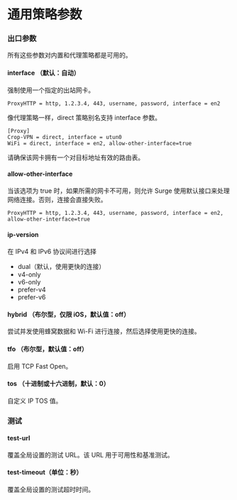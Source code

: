 # 通用策略参数

### 出口参数

所有这些参数对内置和代理策略都是可用的。

#### interface （默认：自动）

强制使用一个指定的出站网卡。

```
ProxyHTTP = http, 1.2.3.4, 443, username, password, interface = en2
```

像代理策略一样，direct 策略别名支持 interface 参数。

```
[Proxy]
Crop-VPN = direct, interface = utun0
WiFi = direct, interface = en2, allow-other-interface=true
```

请确保该网卡拥有一个对目标地址有效的路由表。

#### allow-other-interface

当该选项为 true 时，如果所需的网卡不可用，则允许 Surge 使用默认接口来处理网络连接。否则，连接会直接失败。

```
ProxyHTTP = http, 1.2.3.4, 443, username, password, interface = en2, allow-other-interface=true
```

#### ip-version

在 IPv4 和 IPv6 协议间进行选择

- dual（默认，使用更快的连接）
- v4-only
- v6-only
- prefer-v4
- prefer-v6

#### hybrid （布尔型，仅限 iOS，默认值：off）

尝试并发使用蜂窝数据和 Wi-Fi 进行连接，然后选择使用更快的连接。

#### tfo （布尔型，默认值：off）

启用 TCP Fast Open。

#### tos （十进制或十六进制，默认：0）

自定义 IP TOS 值。

### 测试

#### test-url

覆盖全局设置的测试 URL。该 URL 用于可用性和基准测试。

#### test-timeout（单位：秒）
 
覆盖全局设置的测试超时时间。

